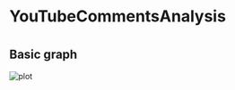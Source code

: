 # YouTubeCommentsAnalysis
# <h2>Basic graph</h2>
![plot](https://user-images.githubusercontent.com/73878161/177638271-f9436780-25fe-4e72-9206-7aed00ba26a3.jpg)
